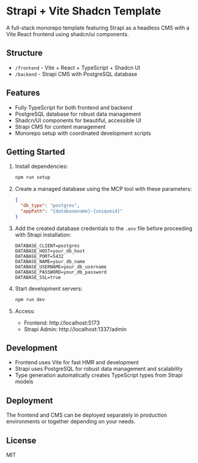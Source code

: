 # Strapi + Vite Shadcn Template

A full-stack monorepo template featuring Strapi as a headless CMS with a Vite React frontend using shadcn/ui components.

## Structure

- `/frontend` - Vite + React + TypeScript + Shadcn UI
- `/backend` - Strapi CMS with PostgreSQL database

## Features

- Fully TypeScript for both frontend and backend
- PostgreSQL database for robust data management
- Shadcn/UI components for beautiful, accessible UI
- Strapi CMS for content management
- Monorepo setup with coordinated development scripts

## Getting Started

1. Install dependencies:
   ```bash
   npm run setup
   ```

2. Create a managed database using the MCP tool with these parameters:
   ```json
   {
     "db_type": "postgres",
     "appPath": "{databasename}-{uniqueid}"
   }
   ```

3. Add the created database credentials to the `.env` file before proceeding with Strapi installation:
   ```
   DATABASE_CLIENT=postgres
   DATABASE_HOST=your_db_host
   DATABASE_PORT=5432
   DATABASE_NAME=your_db_name
   DATABASE_USERNAME=your_db_username
   DATABASE_PASSWORD=your_db_password
   DATABASE_SSL=true
   ```

4. Start development servers:
   ```bash
   npm run dev
   ```

5. Access:
   - Frontend: http://localhost:5173
   - Strapi Admin: http://localhost:1337/admin

## Development

- Frontend uses Vite for fast HMR and development
- Strapi uses PostgreSQL for robust data management and scalability
- Type generation automatically creates TypeScript types from Strapi models

## Deployment

The frontend and CMS can be deployed separately in production environments or together depending on your needs.

## License

MIT
